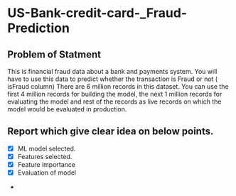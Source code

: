 # US-Bank-credit-card-_Fraud-Prediction
## Problem of Statment 
This is financial fraud data about a bank and payments system. You will have to use this data to predict whether the transaction is Fraud or not ( isFraud column)
There are 6 million records in this dataset.
You can use the first 4 million records for building the model, the next 1 million records for evaluating the model and rest of the records as live records on which the model would be evaluated in production.

## Report which give clear idea on below points.
- [x] ML model selected. 
- [x]	Features selected.
- [x]	Feature importance
- [x]	Evaluation of model
-


